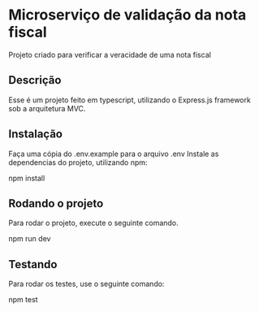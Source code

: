 # Microserviço de validação da nota fiscal

Projeto criado para verificar a veracidade de uma nota fiscal

## Descrição
Esse é um projeto feito em typescript, utilizando o Express.js framework sob a arquitetura MVC.
  
## Instalação
Faça uma cópia do .env.example para o arquivo .env
Instale as dependencias do projeto, utilizando npm:

npm install


## Rodando o projeto
Para rodar o projeto, execute o seguinte comando.

npm run dev


## Testando
Para rodar os testes, use o seguinte comando:

npm test